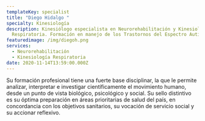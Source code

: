 ```yaml
---
templateKey: specialist
title: "Diego Hidalgo "
specialty: Kinesiología
description: Kinesiólogo especialista en Neurorehabilitación y Kinesiología
  Respiratoria. Formación en manejo de los Trastornos del Espectro Autista.
featuredimage: /img/diegoh.png
services:
  - Neurorehabilitación
  - Kinesiología Respiratoria
date: 2020-11-14T13:59:00.000Z
---
```

Su formación profesional tiene una fuerte base disciplinar, la que le permite analizar, interpretar e investigar científicamente el movimiento humano, desde un punto de vista biológico, psicológico y social. Su sello distintivo es su óptima preparación en áreas prioritarias de salud del país, en concordancia con los objetivos sanitarios, su vocación de servicio social y su accionar reflexivo.